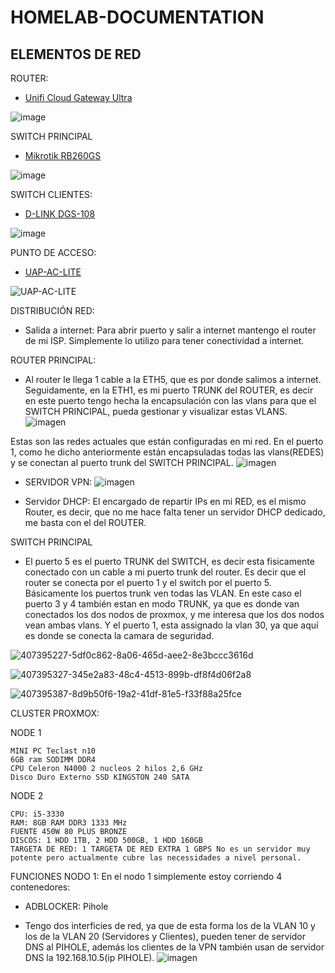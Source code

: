 # HOMELAB-DOCUMENTATION
## ELEMENTOS DE RED
ROUTER:
- [Unifi Cloud Gateway Ultra]([url](https://www.pccomponentes.com/mikrotik-hap-ac2-punto-de-acceso1167mbps-dual-band-poe?utm_source=366479&utm_medium=afi&utm_campaign=es-go.kelkoogroup.net&sv1=affiliate&sv_campaign_id=366479&awc=20981_1736207023_47a5b89131152021a64a39caa9ae412f&utm_term=deeplink&utm_content=62A001JGZ01FAS3PDVMEC6KPH2GEST))
  
![image](https://github.com/user-attachments/assets/13598832-79d6-4616-bf9c-e89ac4aff423)


SWITCH PRINCIPAL
- [Mikrotik RB260GS ]([url](https://www.pccomponentes.com/mikrotik-rb260gs-switch-5-puertos-gigabit-1-sfp))
  
![image](https://github.com/user-attachments/assets/53819aa6-65ea-4c46-bd8c-631e6921c3e4)

SWITCH CLIENTES:
- [D-LINK  DGS-108]([url](https://www.pccomponentes.com/d-link-dgs-108-switch-8-puertos-10-100-1000mbps))
  
![image](https://github.com/user-attachments/assets/c9d015b1-5afd-495b-b259-84c7b7ed6fb8)

PUNTO DE ACCESO:
- [UAP-AC-LITE ]([url](https://www.pccomponentes.com/mikrotik-rb260gs-switch-5-puertos-gigabit-1-sfp))

![UAP-AC-LITE](https://github.com/user-attachments/assets/a72c7ca3-1c09-4ed9-822a-3670096a6724)


DISTRIBUCIÓN RED:
- Salida a internet: Para abrir puerto y salir a internet mantengo el router de mi ISP. Simplemente lo utilizo para tener conectividad a internet.
  
ROUTER PRINCIPAL:
- Al router le llega 1 cable a la ETH5, que es por donde salimos a internet. Seguidamente, en la ETH1, es mi puerto TRUNK del ROUTER, es decir en este puerto tengo hecha la encapsulación con las vlans para que el SWITCH PRINCIPAL, pueda gestionar y visualizar estas VLANS. 
![imagen](https://github.com/user-attachments/assets/1fc92e16-36c7-4366-adae-d117137a8fc3)


Estas son las redes actuales que están configuradas en mi red. En el puerto 1, como he dicho anteriormente están encapsuladas todas las vlans(REDES) y se conectan al puerto trunk del SWITCH PRINCIPAL.
![imagen](https://github.com/user-attachments/assets/ff9f3444-68c8-4bec-b594-f30a3de828cf)

- SERVIDOR VPN:
  ![imagen](https://github.com/user-attachments/assets/9367be48-7605-4e9e-87f5-843e0f2ff0bf)

- Servidor DHCP:
  El encargado de repartir IPs en mi RED, es el mismo Router, es decir, que no me hace falta tener un servidor DHCP dedicado, me basta con el del ROUTER.



SWITCH PRINCIPAL 
- El puerto 5 es el puerto TRUNK del SWITCH, es decir esta fisicamente conectado con un cable a mi puerto trunk del router. Es decir que el router se conecta por el puerto 1 y el switch por el puerto 5. Básicamente los puertos trunk ven todas las VLAN. En este caso el puerto 3 y 4 también estan en modo TRUNK, ya que es donde van conectados los dos nodos de proxmox, y me interesa que los dos nodos vean ambas vlans. Y el puerto 1, esta assignado la vlan 30, ya que aquí es donde se conecta la camara de seguridad.
  
![407395227-5df0c862-8a06-465d-aee2-8e3bccc3616d](https://github.com/user-attachments/assets/b8b0ed89-2be8-464b-a786-c05ac1f1cb03)

![407395327-345e2a83-48c4-4513-899b-df8f4d06f2a8](https://github.com/user-attachments/assets/79c1d07a-ffef-4221-a197-abd371816b64)

![407395387-8d9b50f6-19a2-41df-81e5-f33f88a25fce](https://github.com/user-attachments/assets/ee5bbfdd-997f-4b28-9fa5-107f902c3c55)

CLUSTER PROXMOX:

NODE 1

    MINI PC Teclast n10
    6GB ram SODIMM DDR4
    CPU Celeron N4000 2 nucleos 2 hilos 2,6 GHz
    Disco Duro Externo SSD KINGSTON 240 SATA

NODE 2

    CPU: i5-3330
    RAM: 8GB RAM DDR3 1333 MHz
    FUENTE 450W 80 PLUS BRONZE
    DISCOS: 1 HDD 1TB, 2 HDD 500GB, 1 HDD 160GB
    TARGETA DE RED: 1 TARGETA DE RED EXTRA 1 GBPS No es un servidor muy potente pero actualmente cubre las necessidades a nivel personal.

FUNCIONES NODO 1: En el nodo 1 simplemente estoy corriendo 4 contenedores:

- ADBLOCKER: Pihole

- Tengo dos interficies de red, ya que de esta forma los de la VLAN 10 y los de la VLAN 20 (Servidores y Clientes), pueden tener de servidor DNS al PIHOLE, además los clientes de la VPN también usan de servidor DNS la 192.168.10.5(ip PIHOLE).
  ![imagen](https://github.com/user-attachments/assets/fadac102-66ad-41e0-9095-7bd09c3a6b4f)


